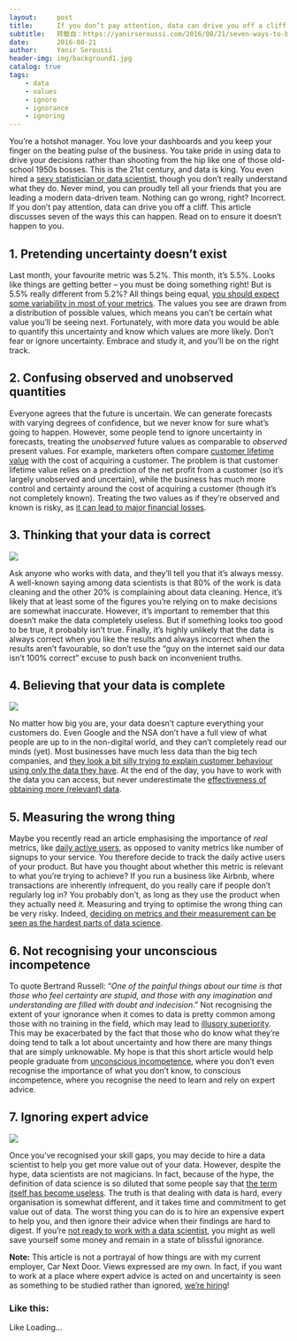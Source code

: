 ```yaml
---
layout:     post
title:      If you don’t pay attention, data can drive you off a cliff
subtitle:   转载自：https://yanirseroussi.com/2016/08/21/seven-ways-to-be-data-driven-off-a-cliff/
date:       2016-08-21
author:     Yanir Seroussi
header-img: img/background1.jpg
catalog: true
tags:
    - data
    - values
    - ignore
    - ignorance
    - ignoring
---
```


You’re a hotshot manager. You love your dashboards and you keep your finger on the beating pulse of the business. You take pride in using data to drive your decisions rather than shooting from the hip like one of those old-school 1950s bosses. This is the 21st century, and data is king. You even hired a [sexy statistician or data scientist](https://hbr.org/2012/10/data-scientist-the-sexiest-job-of-the-21st-century), though you don’t really understand what they do. Never mind, you can proudly tell all your friends that you are leading a modern data-driven team. Nothing can go wrong, right? Incorrect. If you don’t pay attention, data can drive you off a cliff. This article discusses seven of the ways this can happen. Read on to ensure it doesn’t happen to you.

## 1. Pretending uncertainty doesn’t exist

Last month, your favourite metric was 5.2%. This month, it’s 5.5%. Looks like things are getting better – you must be doing something right! But is 5.5% really different from 5.2%? All things being equal, [you should expect some variability in most of your metrics](https://www.linkedin.com/pulse/how-identify-your-marketing-lies-start-telling-truth-tiberio-caetano). The values you see are drawn from a distribution of possible values, which means you can’t be certain what value you’ll be seeing next. Fortunately, with more data you would be able to quantify this uncertainty and know which values are more likely. Don’t fear or ignore uncertainty. Embrace and study it, and you’ll be on the right track.

## 2. Confusing observed and unobserved quantities

Everyone agrees that the future is uncertain. We can generate forecasts with varying degrees of confidence, but we never know for sure what’s going to happen. However, some people tend to ignore uncertainty in forecasts, treating the *unobserved* future values as comparable to *observed* present values. For example, marketers often compare [customer lifetime value](https://en.wikipedia.org/wiki/Customer_lifetime_value) with the cost of acquiring a customer. The problem is that customer lifetime value relies on a prediction of the net profit from a customer (so it’s largely unobserved and uncertain), while the business has much more control and certainty around the cost of acquiring a customer (though it’s not completely known). Treating the two values as if they’re observed and known is risky, as [it can lead to major financial losses](http://blog.custora.com/2012/02/how-bayesian-probability-models-can-make-clv-predictions-12x-more-accurate).

## 3. Thinking that your data is correct

[![](https://yanirseroussi.files.wordpress.com/2016/08/dilbert-average-multiply-data.gif?w=940)
](http://dilbert.com/strip/2008-05-07)

Ask anyone who works with data, and they’ll tell you that it’s always messy. A well-known saying among data scientists is that 80% of the work is data cleaning and the other 20% is complaining about data cleaning. Hence, it’s likely that at least some of the figures you’re relying on to make decisions are somewhat inaccurate. However, it’s important to remember that this doesn’t make the data completely useless. But if something looks too good to be true, it probably isn’t true. Finally, it’s highly unlikely that the data is always correct when you like the results and always incorrect when the results aren’t favourable, so don’t use the “guy on the internet said our data isn’t 100% correct” excuse to push back on inconvenient truths.

## 4. Believing that your data is complete

[![](https://yanirseroussi.files.wordpress.com/2016/08/iceberg-e1471431758369.jpg?w=940)
](https://yanirseroussi.files.wordpress.com/2016/08/iceberg-e1471431758369.jpg)

No matter how big you are, your data doesn’t capture everything your customers do. Even Google and the NSA don’t have a full view of what people are up to in the non-digital world, and they can’t completely read our minds (yet). Most businesses have much less data than the big tech companies, and [they look a bit silly trying to explain customer behaviour using only the data they have](https://yanirseroussi.com/2015/12/08/this-holiday-season-give-me-real-insights). At the end of the day, you have to work with the data you can access, but never underestimate the [effectiveness of obtaining more (relevant) data](http://static.googleusercontent.com/media/research.google.com/en/pubs/archive/35179.pdf).

## 5. Measuring the wrong thing

Maybe you recently read an article emphasising the importance of *real* metrics, like [daily active users](https://blog.innertrends.com/active-users-2), as opposed to vanity metrics like number of signups to your service. You therefore decide to track the daily active users of your product. But have you thought about whether this metric is relevant to what you’re trying to achieve? If you run a business like Airbnb, where transactions are inherently infrequent, do you really care if people don’t regularly log in? You probably don’t, as long as they use the product when they actually need it. Measuring and trying to optimise the wrong thing can be very risky. Indeed, [deciding on metrics and their measurement can be seen as the hardest parts of data science](https://yanirseroussi.com/2015/11/23/the-hardest-parts-of-data-science).

## 6. Not recognising your unconscious incompetence

To quote Bertrand Russell: “*One of the painful things about our time is that those who feel certainty are stupid, and those with any imagination and understanding are filled with doubt and indecision*.” Not recognising the extent of your ignorance when it comes to data is pretty common among those with no training in the field, which may lead to [illusory superiority](https://en.wikipedia.org/wiki/Illusory_superiority). This may be exacerbated by the fact that those who do know what they’re doing tend to talk a lot about uncertainty and how there are many things that are simply unknowable. My hope is that this short article would help people graduate from [unconscious incompetence](https://en.wikipedia.org/wiki/Four_stages_of_competence), where you don’t even recognise the importance of what you don’t know, to conscious incompetence, where you recognise the need to learn and rely on expert advice.

## 7. Ignoring expert advice

[![](https://yanirseroussi.files.wordpress.com/2016/08/sexy-hal-varian.jpg?w=940)
](https://yanirseroussi.files.wordpress.com/2016/08/sexy-hal-varian.jpg)

Once you’ve recognised your skill gaps, you may decide to hire a data scientist to help you get more value out of your data. However, despite the hype, data scientists are not magicians. In fact, because of the hype, the definition of data science is so diluted that some people say that [the term itself has become useless](https://yanirseroussi.com/2016/08/04/is-data-scientist-a-useless-job-title). The truth is that dealing with data is hard, every organisation is somewhat different, and it takes time and commitment to get value out of data. The worst thing you can do is to hire an expensive expert to help you, and then ignore their advice when their findings are hard to digest. If you’re [not ready to work with a data scientist](https://yanirseroussi.com/2015/08/24/you-dont-need-a-data-scientist-yet), you might as well save yourself some money and remain in a state of blissful ignorance.

**Note:** This article is not a portrayal of how things are with my current employer, Car Next Door. Views expressed are my own. In fact, if you want to work at a place where expert advice is acted on and uncertainty is seen as something to be studied rather than ignored, [we’re hiring](https://www.carnextdoor.com.au/careers)!

### Like this:

Like Loading...

